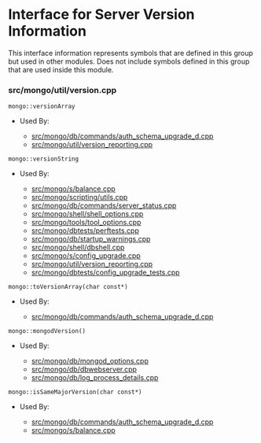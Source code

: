 
# Interface for Server Version Information
This interface information represents symbols that are defined in this group but used in other modules.  Does not include symbols defined in this group that are used inside this module.

### src/mongo/util/version.cpp

<div></div>

    mongo::versionArray

- Used By:

    - [src/mongo/db/commands/auth\_schema\_upgrade\_d.cpp](../../../../security/authorization)
    - [src/mongo/util/version\_reporting.cpp](../../../../utilities/utilities)

<div></div>

    mongo::versionString

- Used By:

    - [src/mongo/s/balance.cpp](../../../../sharding/balancer)
    - [src/mongo/scripting/utils.cpp](../../../../javascript/javascript\_libraries)
    - [src/mongo/db/commands/server\_status.cpp](../../../../query\_and\_operation\_handling/database\_commands)
    - [src/mongo/shell/shell\_options.cpp](../../../../mongo\_shell/mongo\_shell)
    - [src/mongo/tools/tool\_options.cpp](../../../../tools/tools)
    - [src/mongo/dbtests/perftests.cpp](../../../../tests/unit\_tests)
    - [src/mongo/db/startup\_warnings.cpp](../../../../process\_management/startup\_initialization)
    - [src/mongo/shell/dbshell.cpp](../../../../mongo\_shell/mongo\_shell)
    - [src/mongo/s/config\_upgrade.cpp](../../../../sharding/config\_metadata\_upgrade)
    - [src/mongo/util/version\_reporting.cpp](../../../../utilities/utilities)
    - [src/mongo/dbtests/config\_upgrade\_tests.cpp](../../../../tests/unit\_tests)

<div></div>

    mongo::toVersionArray(char const*)

- Used By:

    - [src/mongo/db/commands/auth\_schema\_upgrade\_d.cpp](../../../../security/authorization)

<div></div>

    mongo::mongodVersion()

- Used By:

    - [src/mongo/db/mongod\_options.cpp](../../../../process\_management/mongod\_and\_mongos\_command\_line\_options)
    - [src/mongo/db/dbwebserver.cpp](../../../../network/web\_server)
    - [src/mongo/db/log\_process\_details.cpp](../../../../process\_management/logging\_system)

<div></div>

    mongo::isSameMajorVersion(char const*)

- Used By:

    - [src/mongo/db/commands/auth\_schema\_upgrade\_d.cpp](../../../../security/authorization)
    - [src/mongo/s/balance.cpp](../../../../sharding/balancer)
